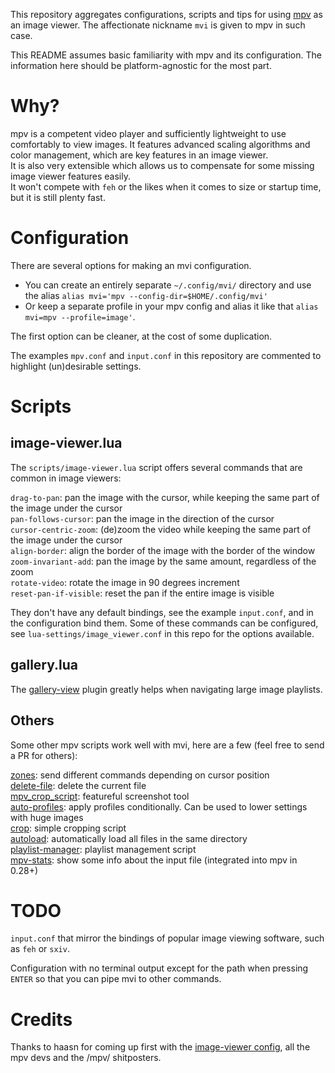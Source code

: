 This repository aggregates configurations, scripts and tips for using [mpv](https://github.com/mpv-player/mpv) as an image viewer. The affectionate nickname `mvi` is given to mpv in such case.

This README assumes basic familiarity with mpv and its configuration. The information here should be platform-agnostic for the most part.

# Why?

mpv is a competent video player and sufficiently lightweight to use comfortably to view images. It features advanced scaling algorithms and color management, which are key features in an image viewer.  
It is also very extensible which allows us to compensate for some missing image viewer features easily.  
It won't compete with `feh` or the likes when it comes to size or startup time, but it is still plenty fast.

# Configuration

There are several options for making an mvi configuration.  
* You can create an entirely separate `~/.config/mvi/` directory and use the alias `alias mvi='mpv --config-dir=$HOME/.config/mvi'` 
* Or keep a separate profile in your mpv config and alias it like that `alias mvi=mpv --profile=image'`. 

The first option can be cleaner, at the cost of some duplication.

The examples `mpv.conf` and `input.conf` in this repository are commented to highlight (un)desirable settings.

# Scripts

## image-viewer.lua

The `scripts/image-viewer.lua` script offers several commands that are common in image viewers:

`drag-to-pan`: pan the image with the cursor, while keeping the same part of the image under the cursor  
`pan-follows-cursor`: pan the image in the direction of the cursor  
`cursor-centric-zoom`: (de)zoom the video while keeping the same part of the image under the cursor  
`align-border`: align the border of the image with the border of the window  
`zoom-invariant-add`: pan the image by the same amount, regardless of the zoom  
`rotate-video`: rotate the image in 90 degrees increment  
`reset-pan-if-visible`: reset the pan if the entire image is visible  

They don't have any default bindings, see the example `input.conf`, and in the configuration bind them.
Some of these commands can be configured, see `lua-settings/image_viewer.conf` in this repo for the options available. 

## gallery.lua

The [gallery-view](https://github.com/occivink/mpv-gallery-view) plugin greatly helps when navigating large image playlists.

## Others

Some other mpv scripts work well with mvi, here are a few (feel free to send a PR for others):

[zones](https://github.com/wiiaboo/mpv-scripts/blob/master/zones.lua): send different commands depending on cursor position  
[delete-file](https://github.com/zenyd/mpv-scripts#delete-file): delete the current file  
[mpv_crop_script](https://github.com/TheAMM/mpv_crop_script): featureful screenshot tool  
[auto-profiles](https://github.com/wm4/mpv-scripts/blob/master/auto-profiles.lua): apply profiles conditionally. Can be used to lower settings with huge images  
[crop](https://github.com/occivink/mpv-scripts#croplua): simple cropping script  
[autoload](https://github.com/mpv-player/mpv/blob/master/TOOLS/lua/autoload.lua): automatically load all files in the same directory  
[playlist-manager](https://github.com/jonniek/mpv-playlistmanager): playlist management script  
[mpv-stats](https://github.com/Argon-/mpv-stats): show some info about the input file (integrated into mpv in 0.28+)  

# TODO

`input.conf` that mirror the bindings of popular image viewing software, such as `feh` or `sxiv`.

Configuration with no terminal output except for the path when pressing `ENTER` so that you can pipe mvi to other commands.

# Credits

Thanks to haasn for coming up first with the [image-viewer config](https://gist.github.com/haasn/7919afd765e308fa91cbe19a64631d0f), all the mpv devs and the /mpv/ shitposters.
